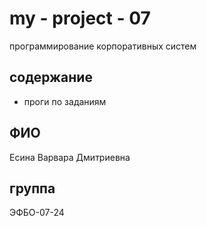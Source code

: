 # my - project - 07
программирование корпоративных систем 

## содержание
- проги по заданиям

## ФИО
Есина Варвара Дмитриевна

## группа
ЭФБО-07-24


